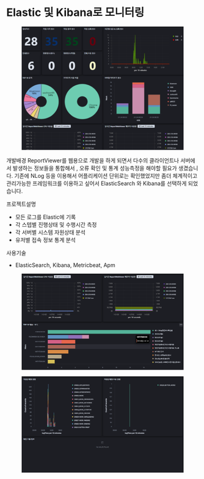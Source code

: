 # Elastic 및 Kibana로 모니터링

<figure><img src="../../.gitbook/assets/image (4) (1) (1).png" alt=""><figcaption></figcaption></figure>

개발배경 ReportViewer를 웹용으로 개발을 하게 되면서 다수의 클라이언트나 서버에서 발생하는 정보들을 통합해서 , 오류 확인 및 통계 성능측정을 해야할 필요가 생겼습니다. 기존에 NLog 등을 이용해서 어플리케이션 단위로는 확인했었지만 좀더 체계적이고 관리가능한 프레임워크를 이용하고 싶어서 ElasticSearch 와 Kibana를 선택하게 되었습니다.

프로젝트설명

* 모든 로그를 Elastic에 기록
* 각 스텝별 진행상태 및 수행시간 측정
* 각 서버별 시스템 자원상태 분석
* 유저별 접속 정보 통계 분석

사용기술

* ElasticSearch, Kibana, Metricbeat, Apm

<figure><img src="../../.gitbook/assets/image (5) (1) (1).png" alt=""><figcaption></figcaption></figure>

<figure><img src="../../.gitbook/assets/image (6) (1) (1).png" alt=""><figcaption></figcaption></figure>

